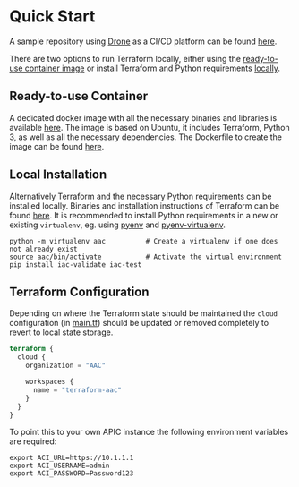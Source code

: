 # Quick Start

A sample repository using [Drone](https://drone.io/) as a CI/CD platform can be found [here](https://wwwin-github.cisco.com/netascode/terraform-aac).

There are two options to run Terraform locally, either using the [ready-to-use container image](#ready-to-use-container) or install Terraform and Python requirements [locally](#local-installation).

## Ready-to-use Container

A dedicated docker image with all the necessary binaries and libraries is available [here](https://hub.docker.com/r/danischm/aac). The image is based on Ubuntu, it includes Terraform, Python 3, as well as all the necessary dependencies. The Dockerfile to create the image can be found [here](https://wwwin-github.cisco.com/netascode/aac/blob/master/docker/aac/Dockerfile).

## Local Installation

Alternatively Terraform and the necessary Python requirements can be installed locally. Binaries and installation instructions of Terraform can be found [here](https://www.terraform.io/downloads.html). It is recommended to install Python requirements in a new or existing ```virtualenv```, eg. using [pyenv](https://github.com/pyenv/pyenv) and [pyenv-virtualenv](https://github.com/pyenv/pyenv-virtualenv).

```shell
python -m virtualenv aac          # Create a virtualenv if one does not already exist
source aac/bin/activate           # Activate the virtual environment
pip install iac-validate iac-test
```

## Terraform Configuration

Depending on where the Terraform state should be maintained the `cloud` configuration (in [main.tf](https://wwwin-github.cisco.com/netascode/terraform-aac/blob/master/main.tf)) should be updated or removed completely to revert to local state storage.

```terraform
terraform {
  cloud {
    organization = "AAC"

    workspaces {
      name = "terraform-aac"
    }
  }
}
```

To point this to your own APIC instance the following environment variables are required:

```shell
export ACI_URL=https://10.1.1.1
export ACI_USERNAME=admin
export ACI_PASSWORD=Password123
```
